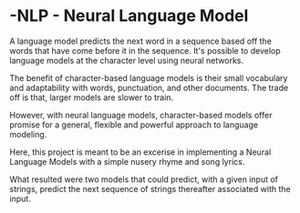 # -NLP - Neural Language Model

A language model predicts the next word in a sequence based off the words that have come before it in the sequence. It's possible to develop language models at the character level using neural networks.

The benefit of character-based language models is their small vocabulary and adaptability with words, punctuation, and other documents. The trade off is that, larger models are slower to train.

However, with neural language models, character-based models offer promise for a general, flexible and powerful approach to language modeling.

Here, this project is meant to be an excerise in implementing a Neural Language Models with a simple nusery rhyme and song lyrics.

What resulted were two models that could predict, with a given input of strings, predict the next sequence of strings thereafter associated with the input.

